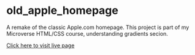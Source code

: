 # old_apple_homepage
A remake of the classic Apple.com homepage. This project is part of my Microverse HTML/CSS course, understanding gradients secion.

[Click here to visit live page](https://xarrijorge.github.io/old_apple_homepage/)
